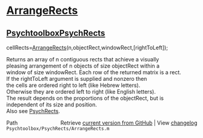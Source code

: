 # [ArrangeRects](ArrangeRects)
## [Psychtoolbox](Psychtoolbox)[PsychRects](PsychRects)

cellRects=[ArrangeRects](ArrangeRects)(n,objectRect,windowRect,[rightToLeft]);  
  
Returns an array of n contiguous rects that achieve a visually   
pleasing arrangement of n objects of size objectRect within a   
window of size windowRect. Each row of the returned matrix is a rect.  
If the rightToLeft argument is supplied and nonzero then  
the cells are ordered right to left (like Hebrew letters).   
Otherwise they are ordered left to right (like English letters).  
The result depends on the proportions of the objectRect, but is   
independent of its size and position.  
Also see [PsychRects](PsychRects).  




<div class="code_header" style="text-align:right;">
  <span style="float:left;">Path&nbsp;&nbsp;</span> <span class="counter">Retrieve <a href=
  "https://raw.github.com/Psychtoolbox-3/Psychtoolbox-3/beta/Psychtoolbox/PsychRects/ArrangeRects.m">current version from GitHub</a> | View <a href=
  "https://github.com/Psychtoolbox-3/Psychtoolbox-3/commits/beta/Psychtoolbox/PsychRects/ArrangeRects.m">changelog</a></span>
</div>
<div class="code">
  <code>Psychtoolbox/PsychRects/ArrangeRects.m</code>
</div>

